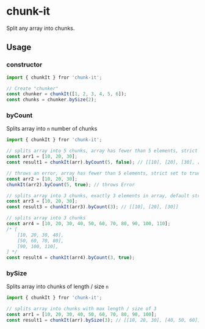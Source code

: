 # chunk-it

Split any array into chunks.

## Usage

### constructor

```javascript
import { chunkIt } fror 'chunk-it';

// Create "chunker"
const chunker = chunkIt([1, 2, 3, 4, 5, 6]);
const chunks = chunker.bySize(2);
```

### byCount

Splits array into `n` number of chunks

```javascript
import { chunkIt } fror 'chunk-it';

// splits array into 5 chunks, array has fewer than 5 elements, strict set to false
const arr1 = [10, 20, 30];
const result1 = chunkIt(arr).byCount(5, false); // [[10], [20], [30], [], []]

// throws an error, array has fewer than 5 elements, strict set to true
const arr2 = [10, 20, 30];
chunkIt(arr2).byCount(5, true); // throws Error

// splits array into 3 chunks, exactly 3 elements in array, default strict = false
const arr3 = [10, 20, 30];
const result3 = chunkIt(arr3).byCount(3); // [[10], [20], [30]]

// splits array into 3 chunks
const arr4 = [10, 20, 30, 40, 50, 60, 70, 80, 90, 100, 110];
/* [
    [10, 20, 30, 40],
    [50, 60, 70, 80],
    [90, 100, 110],
] */
const result4 = chunkIt(arr4).byCount(3, true);
```

### bySize

Splits array into chunks of length / size `n`

```javascript
import { chunkIt } fror 'chunk-it';

// splits array into chunks with max length / size of 3
const arr1 = [10, 20, 30, 40, 50, 60, 70, 80, 90, 100];
const result1 = chunkIt(arr).bySize(3); // [[10, 20, 30], [40, 50, 60], [70, 80, 90], [100]]
```
